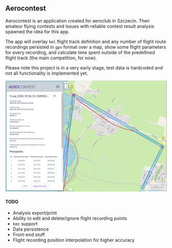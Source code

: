 ## Aerocontest

Aerocontest is an application created for aeroclub in Szczecin. Their amateur flying contests and issues with reliable contest result analysis spawned the idea for this app. 

The app will overlay `kml` flight track definition and any number of flight route recordings persisted in `gpx` format over a map, show some flight parameters for every recording, and calculate time spent outside of the predefined flight track (the main competition, for now).  

Please note this project is in a very early stage, test data is hardcoded and not all functionality is implemented yet.



 ![Aerocontest screenshot](./aero.png)

#### TODO

* Analysis export/print
* Ability to edit and delete/ignore flight recording points
* `kmz` support
* Data persistence
* Front-end stuff
* Flight recording position interpolation for higher accuracy
